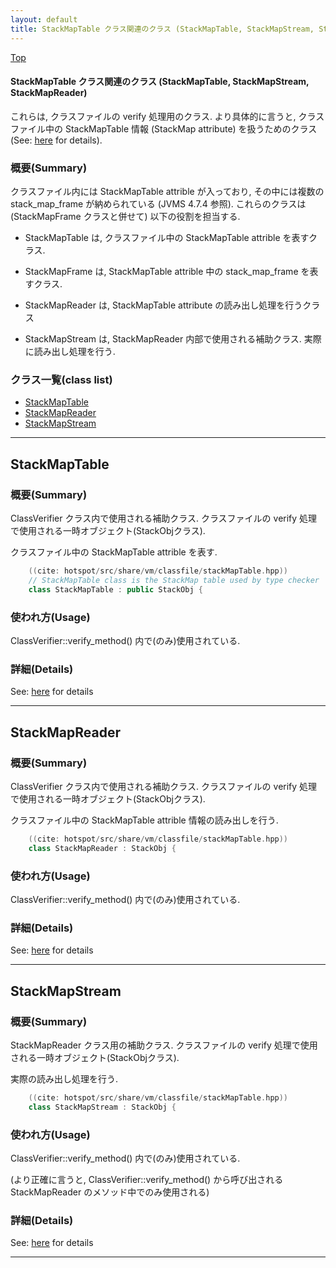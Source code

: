 ```yaml
---
layout: default
title: StackMapTable クラス関連のクラス (StackMapTable, StackMapStream, StackMapReader)
---
```

[Top](../index.html)

#### StackMapTable クラス関連のクラス (StackMapTable, StackMapStream, StackMapReader)

これらは, クラスファイルの verify 処理用のクラス.
より具体的に言うと, クラスファイル中の StackMapTable 情報 (StackMap attribute) を扱うためのクラス (See: [here](no7882amm.html) for details).

### 概要(Summary)
クラスファイル内には StackMapTable attrible が入っており, その中には複数の stack_map_frame が納められている
(JVMS 4.7.4 参照).
これらのクラスは (StackMapFrame クラスと併せて) 以下の役割を担当する.

 * StackMapTable は, クラスファイル中の StackMapTable attrible を表すクラス.

 * StackMapFrame は, StackMapTable attrible 中の stack_map_frame を表すクラス.

 * StackMapReader は, StackMapTable attribute の読み出し処理を行うクラス

 * StackMapStream は, StackMapReader 内部で使用される補助クラス. 実際に読み出し処理を行う.



### クラス一覧(class list)

  * [StackMapTable](#noKDBU_OtI)
  * [StackMapReader](#nolni7UE2s)
  * [StackMapStream](#no9vzUc8yp)


---
## <a name="noKDBU_OtI" id="noKDBU_OtI">StackMapTable</a>

### 概要(Summary)
ClassVerifier クラス内で使用される補助クラス.
クラスファイルの verify 処理で使用される一時オブジェクト(StackObjクラス).

クラスファイル中の StackMapTable attrible を表す.


```cpp
    ((cite: hotspot/src/share/vm/classfile/stackMapTable.hpp))
    // StackMapTable class is the StackMap table used by type checker
    class StackMapTable : public StackObj {
```

### 使われ方(Usage)
ClassVerifier::verify_method() 内で(のみ)使用されている.




### 詳細(Details)
See: [here](../doxygen/classStackMapTable.html) for details

---
## <a name="nolni7UE2s" id="nolni7UE2s">StackMapReader</a>

### 概要(Summary)
ClassVerifier クラス内で使用される補助クラス.
クラスファイルの verify 処理で使用される一時オブジェクト(StackObjクラス).

クラスファイル中の StackMapTable attrible 情報の読み出しを行う.


```cpp
    ((cite: hotspot/src/share/vm/classfile/stackMapTable.hpp))
    class StackMapReader : StackObj {
```

### 使われ方(Usage)
ClassVerifier::verify_method() 内で(のみ)使用されている.




### 詳細(Details)
See: [here](../doxygen/classStackMapReader.html) for details

---
## <a name="no9vzUc8yp" id="no9vzUc8yp">StackMapStream</a>

### 概要(Summary)
StackMapReader クラス用の補助クラス.
クラスファイルの verify 処理で使用される一時オブジェクト(StackObjクラス).

実際の読み出し処理を行う.


```cpp
    ((cite: hotspot/src/share/vm/classfile/stackMapTable.hpp))
    class StackMapStream : StackObj {
```

### 使われ方(Usage)
ClassVerifier::verify_method() 内で(のみ)使用されている.

(より正確に言うと, ClassVerifier::verify_method() から呼び出される StackMapReader のメソッド中でのみ使用される)




### 詳細(Details)
See: [here](../doxygen/classStackMapStream.html) for details

---
